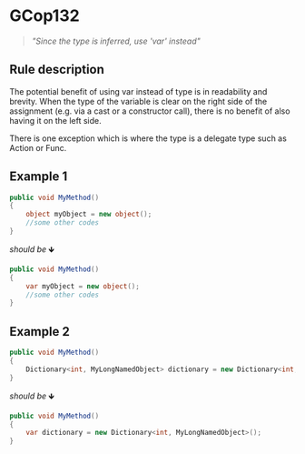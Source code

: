 # GCop132

> *"Since the type is inferred, use 'var' instead"*


## Rule description
The potential benefit of using var instead of type is in readability and brevity. When the type of the variable is clear on the right side of the assignment (e.g. via a cast or a constructor call), there is no benefit of also having it on the left side.

There is one exception which is where the type is a delegate type such as Action or Func.
 

## Example 1
```csharp
public void MyMethod()
{
    object myObject = new object();
    //some other codes
}
```
*should be* 🡻

```csharp
public void MyMethod()
{
    var myObject = new object();
    //some other codes
}
```
 

## Example 2
```csharp
public void MyMethod()
{
    Dictionary<int, MyLongNamedObject> dictionary = new Dictionary<int, MyLongNamedObject>();
}
```
*should be* 🡻

```csharp
public void MyMethod()
{
    var dictionary = new Dictionary<int, MyLongNamedObject>();
}
```
 

